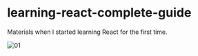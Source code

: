 # learning-react-complete-guide
Materials when I started learning React for the first time.

![01](https://user-images.githubusercontent.com/46372998/211018105-091167e0-8a6a-41e5-a57e-c6cc74b77af5.png)
